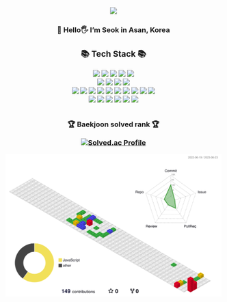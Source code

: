 ###

<p align=center>
<img src="https://capsule-render.vercel.app/api?type=waving&color=0:24c6dc,100:514a9d&height=150&section=header&text=mynameis%20seok&fontSize=40&fontAlign=80&fontAlignY=20&fontColor=221E52" />
</p>

<h3 align=center> 
🌱 Hello🖐 I’m Seok in Asan, Korea 
	
<div>
	
<h3 align="center">📚 Tech Stack 📚</h3>
<div align="center">
	<img src="https://img.shields.io/badge/Java-007396?style=flat-square&logo=Java&logoColor=white"/>
	<img src="https://img.shields.io/badge/python-3776AB?style=flat-square&logo=python&logoColor=white"/>
	<img src="https://img.shields.io/badge/Node.js-339933?style=flat-square&logo=Node.js&logoColor=white"/>
	<img src="https://img.shields.io/badge/spring-6DB33F?style=flat-square&logo=spring&logoColor=white"/>
	<img src="https://img.shields.io/badge/springboot-6DB33F?style=flat-square&logo=springboot&logoColor=white"/>
	<br>
	<img src="https://img.shields.io/badge/Oracle-F80000?style=flat-square&logo=Oracle&logoColor=white"/>
	<img src="https://img.shields.io/badge/mysql-4479A1?style=flat-square&logo=mysql&logoColor=white"/>
	<img src="https://img.shields.io/badge/firebase-FFCA28?style=flat-square&logo=firebase&logoColor=white"/>
	<img src="https://img.shields.io/badge/aws-232F3E?style=flat-square&logo=amazonaws&logoColor=white"/>
	<br>
	<img src="https://img.shields.io/badge/html5-E34F26?style=flat-square&logo=html5&logoColor=white"/>
	<img src="https://img.shields.io/badge/css3-1572B6?style=flat-square&logo=css3&logoColor=white"/>
	<img src="https://img.shields.io/badge/sass-CC6699?style=flat-square&logo=sass&logoColor=white"/>
	<img src="https://img.shields.io/badge/Javascript-F7DF1E?style=flat-square&logo=javascript&logoColor=white"/>
	<img src="https://img.shields.io/badge/typescript-3178C6?style=flat-square&logo=typescript&logoColor=white"/>
	<img src="https://img.shields.io/badge/jsp-F37626?style=flat-square&logo=jsp&logoColor=white"/>
	<img src="https://img.shields.io/badge/React-61DAFB?style=flat-square&logo=React&logoColor=white"/>
	<img src="https://img.shields.io/badge/vue-4FC08D?style=flat-square&logo=vuedotjs&logoColor=white"/>
	<img src="https://img.shields.io/badge/flutter-02569B?style=flat-square&logo=flutter&logoColor=white"/>
	<img src="https://img.shields.io/badge/next.js-000000?style=flat-square&logo=nextdotjs&logoColor=white"/>
	<br>
	<img src="https://img.shields.io/badge/bootstrap-7952B3?style=flat-square&logo=bootstrap&logoColor=white"/>
	<img src="https://img.shields.io/badge/tailwind-06B6D4?style=flat-square&logo=tailwindcss&logoColor=white"/>
	<img src="https://img.shields.io/badge/redux-764ABC?style=flat-square&logo=redux&logoColor=white"/>
	<img src="https://img.shields.io/badge/photoshop-31A8FF?style=flat-square&logo=adobephotoshop&logoColor=white"/>
	<img src="https://img.shields.io/badge/xd-FF61F6?style=flat-square&logo=adobexd&logoColor=white"/>
	<img src="https://img.shields.io/badge/premierepro-9999FF?style=flat-square&logo=adobepremierepro&logoColor=white"/>
</div>
<br>
<p>🏆 Baekjoon solved rank 🏆</p>
	
[![Solved.ac Profile](http://mazassumnida.wtf/api/v2/generate_badge?boj=qhtjr7583)](https://solved.ac/qhtjr7583)
</div>

![](./profile-3d-contrib/profile-gitblock.svg)

	
